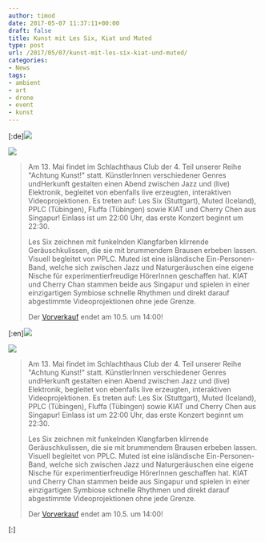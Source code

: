 ```yaml
---
author: timod
date: 2017-05-07 11:37:11+00:00
draft: false
title: Kunst mit Les Six, Kiat und Muted
type: post
url: /2017/05/07/kunst-mit-les-six-kiat-und-muted/
categories:
- News
tags:
- ambient
- art
- drone
- event
- kunst
---
```


[:de][![](https://www.fablab-neckar-alb.org/wp-content/uploads/2017/03/17622130_1629448190400520_2529159552323597718_o-1-300x173.jpg)
](https://www.fablab-neckar-alb.org/wp-content/uploads/2017/03/17622130_1629448190400520_2529159552323597718_o-1.jpg)

[![](https://www.fablab-neckar-alb.org/wp-content/uploads/2017/03/17622061_1629459407066065_7600452334704661189_o-300x169.jpg)
](https://www.fablab-neckar-alb.org/wp-content/uploads/2017/03/17622061_1629459407066065_7600452334704661189_o.jpg)












<blockquote>Am 13. Mai findet im Schlachthaus Club der 4. Teil unserer Reihe "Achtung Kunst!" statt. KünstlerInnen verschiedener Genres undHerkunft gestalten einen Abend zwischen Jazz und (live) Elektronik, begleitet von ebenfalls live erzeugten, interaktiven Videoprojektionen. Es treten auf: Les Six (Stuttgart), Muted (Iceland), PPLC (Tübingen), Fluffa (Tübingen) sowie KIAT und Cherry Chen aus Singapur! Einlass ist um 22:00 Uhr, das erste Konzert beginnt um 22:30.

Les Six zeichnen mit funkelnden Klangfarben klirrende Geräuschkulissen, die sie mit brummendem Brausen erbeben lassen. Visuell begleitet von PPLC.
Muted ist eine isländische Ein-Personen-Band, welche sich zwischen Jazz und Naturgeräuschen eine eigene Nische für experimentierfreudige HörerInnen geschaffen hat.
KIAT und Cherry Chan stammen beide aus Singapur und spielen in einer einzigartigen Symbiose schnelle Rhythmen und direkt darauf abgestimmte Videoprojektionen ohne jede Grenze.

Der [Vorverkauf](https://www.fablab-neckar-alb.org/achtung-kunst/) endet am 10.5. um 14:00!</blockquote>

[:en][![](https://www.fablab-neckar-alb.org/wp-content/uploads/2017/03/17622130_1629448190400520_2529159552323597718_o-1-300x173.jpg)
](https://www.fablab-neckar-alb.org/wp-content/uploads/2017/03/17622130_1629448190400520_2529159552323597718_o-1.jpg)

[![](https://www.fablab-neckar-alb.org/wp-content/uploads/2017/03/17622061_1629459407066065_7600452334704661189_o-300x169.jpg)
](https://www.fablab-neckar-alb.org/wp-content/uploads/2017/03/17622061_1629459407066065_7600452334704661189_o.jpg)








<blockquote>




Am 13. Mai findet im Schlachthaus Club der 4. Teil unserer Reihe "Achtung Kunst!" statt. KünstlerInnen verschiedener Genres undHerkunft gestalten einen Abend zwischen Jazz und (live) Elektronik, begleitet von ebenfalls live erzeugten, interaktiven Videoprojektionen. Es treten auf: Les Six (Stuttgart), Muted (Iceland), PPLC (Tübingen), Fluffa (Tübingen) sowie KIAT und Cherry Chen aus Singapur! Einlass ist um 22:00 Uhr, das erste Konzert beginnt um 22:30.

Les Six zeichnen mit funkelnden Klangfarben klirrende Geräuschkulissen, die sie mit brummendem Brausen erbeben lassen. Visuell begleitet von PPLC.
Muted ist eine isländische Ein-Personen-Band, welche sich zwischen Jazz und Naturgeräuschen eine eigene Nische für experimentierfreudige HörerInnen geschaffen hat.
KIAT und Cherry Chan stammen beide aus Singapur und spielen in einer einzigartigen Symbiose schnelle Rhythmen und direkt darauf abgestimmte Videoprojektionen ohne jede Grenze.

Der [Vorverkauf](https://www.fablab-neckar-alb.org/achtung-kunst/) endet am 10.5. um 14:00!</blockquote>

[:]

